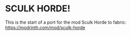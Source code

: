 # SCULK HORDE!
This is the start of a port for the mod Sculk Horde to fabric:
https://modrinth.com/mod/sculk-horde
